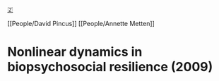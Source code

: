 [🇿](zotero://select/library/items/KZS2W9JW)

[[People/David Pincus]] [[People/Annette Metten]] 
# Nonlinear dynamics in biopsychosocial resilience (2009)

